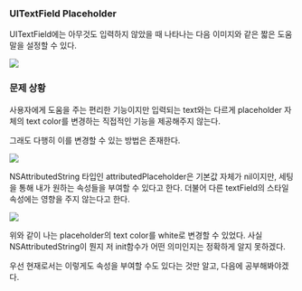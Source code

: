 ### UITextField Placeholder

UITextField에는 아무것도 입력하지 않았을 때 나타나는 다음 이미지와 같은 짧은 도움말을 설정할 수 있다.

![](https://velog.velcdn.com/images/donotinto/post/7e132217-53b1-4af6-bc32-ba1614d61062/image.png)

### 문제 상황

사용자에게 도움을 주는 편리한 기능이지만 입력되는 text와는 다르게 placeholder 자체의 text color를 변경하는 직접적인 기능을 제공해주지 않는다.

그래도 다행히 이를 변경할 수 있는 방법은 존재한다.

![](https://velog.velcdn.com/images/donotinto/post/d4b8c65f-fb09-4a19-85e2-8c74f5b101da/image.png)

NSAttributedString 타입인 attributedPlaceholder은 기본값 자체가 nil이지만, 세팅을 통해 내가 원하는 속성들을 부여할 수 있다고 한다. 더불어 다른 textField의 스타일 속성에는 영향을 주지 않는다고 한다.

![](https://velog.velcdn.com/images/donotinto/post/418078e8-7b65-4227-8087-2c1051d999cd/image.png)

위와 같이 나는 placeholder의 text color를 white로 변경할 수 있었다.
사실 NSAttributedString이 뭔지 저 init함수가 어떤 의미인지는 정확하게 알지 못하겠다.

우선 현재로서는 이렇게도 속성을 부여할 수도 있다는 것만 알고, 다음에 공부해봐야겠다.
